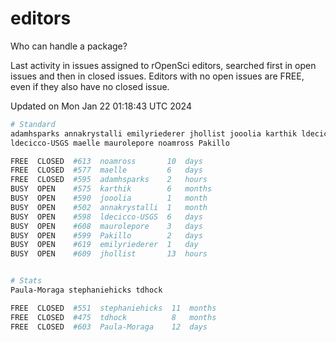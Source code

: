# editors

Who can handle a package?

Last activity in issues assigned to rOpenSci editors, searched first in open
issues and then in closed issues. Editors with no open issues are FREE, even if
they also have no closed issue.


Updated on Mon Jan 22 01:18:43 UTC 2024

```bash
# Standard
adamhsparks annakrystalli emilyriederer jhollist jooolia karthik ldecicco
ldecicco-USGS maelle maurolepore noamross Pakillo

FREE  CLOSED  #613  noamross       10  days
FREE  CLOSED  #577  maelle         6   days
FREE  CLOSED  #595  adamhsparks    2   hours
BUSY  OPEN    #575  karthik        6   months
BUSY  OPEN    #590  jooolia        1   month
BUSY  OPEN    #502  annakrystalli  1   month
BUSY  OPEN    #598  ldecicco-USGS  6   days
BUSY  OPEN    #608  maurolepore    3   days
BUSY  OPEN    #599  Pakillo        2   days
BUSY  OPEN    #619  emilyriederer  1   day
BUSY  OPEN    #609  jhollist       13  hours


# Stats
Paula-Moraga stephaniehicks tdhock

FREE  CLOSED  #551  stephaniehicks  11  months
FREE  CLOSED  #475  tdhock          8   months
FREE  CLOSED  #603  Paula-Moraga    12  days
```
